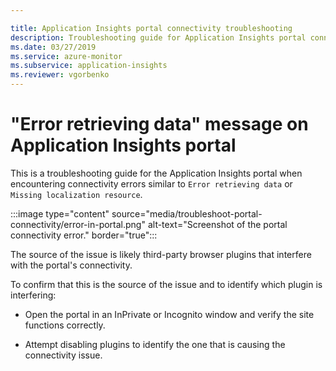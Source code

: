 ```yaml
---

title: Application Insights portal connectivity troubleshooting 
description: Troubleshooting guide for Application Insights portal connectivity issues
ms.date: 03/27/2019
ms.service: azure-monitor
ms.subservice: application-insights
ms.reviewer: vgorbenko
---
```


# "Error retrieving data" message on Application Insights portal 

This is a troubleshooting guide for the Application Insights portal when encountering connectivity errors similar to `Error retrieving data` or `Missing localization resource`.

:::image type="content" source="media/troubleshoot-portal-connectivity/error-in-portal.png" alt-text="Screenshot of the portal connectivity error." border="true":::

The source of the issue is likely third-party browser plugins that interfere with the portal's connectivity.

To confirm that this is the source of the issue and to identify which plugin is interfering:

- Open the portal in an InPrivate or Incognito window and verify the site functions correctly.

- Attempt disabling plugins to identify the one that is causing the connectivity issue.